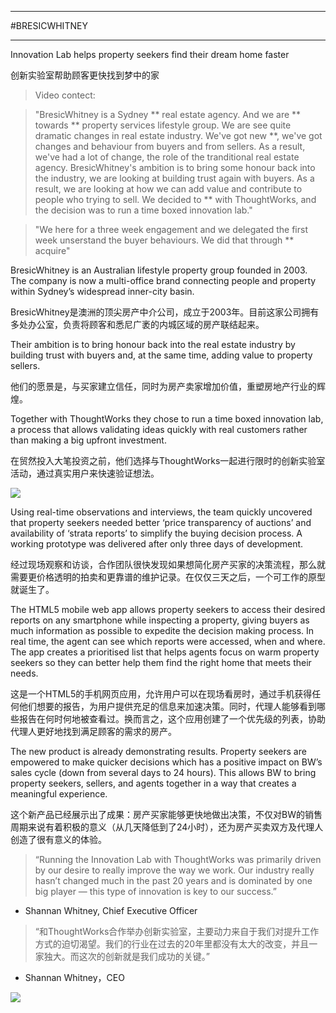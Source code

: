 ___
#BRESICWHITNEY
 ___
 Innovation Lab helps property seekers find their dream home faster
 
 创新实验室帮助顾客更快找到梦中的家
 
 > Video contect:
 
 > "BresicWhitney is a Sydney ** real estate agency. And we are ** towards ** property services lifestyle group. We are see quite dramatic changes in real estate industry. We've got new **, we've got changes and behaviour from buyers and from sellers. As a result, we've had a lot of change, the role of the tranditional real estate agency. BresicWhitney's ambition is to bring some honour back into the industry, we are looking at building trust again with buyers. As a result, we are looking at how we can add value and contribute to people who trying to sell. We decided to ** with ThoughtWorks, and the decision was to run a time boxed innovation lab."
 
 > "We here for a three week engagement and we delegated the first week unserstand the buyer behaviours. We did that through ** acquire"
 
BresicWhitney is an Australian lifestyle property group founded in 2003. The company is now a multi-office brand connecting people and property within Sydney’s widespread inner-city basin.

BresicWhitney是澳洲的顶尖房产中介公司，成立于2003年。目前这家公司拥有多处办公室，负责将顾客和悉尼广袤的内城区域的房产联结起来。

Their ambition is to bring honour back into the real estate industry by building trust with buyers and, at the same time, adding value to property sellers.

他们的愿景是，与买家建立信任，同时为房产卖家增加价值，重塑房地产行业的辉煌。

Together with ThoughtWorks they chose to run a time boxed innovation lab, a process that allows validating ideas quickly with real customers rather than making a big upfront investment.
 
在贸然投入大笔投资之前，他们选择与ThoughtWorks一起进行限时的创新实验室活动，通过真实用户来快速验证想法。
 
 ![](https://67fb162d391b3c725e9d-210fd98f9f4ad5bac2f98cc8e61aaae5.ssl.cf2.rackcdn.com/clients/module_image-29d561b7b52ba7bb13b9e94b039c7ecb.jpeg)
 
Using real-time observations and interviews, the team quickly uncovered that property seekers needed better ‘price transparency of auctions’ and availability of ‘strata reports’ to simplify the buying decision process. A working prototype was delivered after only three days of development.

经过现场观察和访谈，合作团队很快发现如果想简化房产买家的决策流程，那么就需要更价格透明的拍卖和更靠谱的维护记录。在仅仅三天之后，一个可工作的原型就诞生了。

The HTML5 mobile web app allows property seekers to access their desired reports on any smartphone while inspecting a property, giving buyers as much information as possible to expedite the decision making process. In real time, the agent can see which reports were accessed, when and where. The app creates a prioritised list that helps agents focus on warm property seekers so they can better help them find the right home that meets their needs.

这是一个HTML5的手机网页应用，允许用户可以在现场看房时，通过手机获得任何他们想要的报告，为用户提供充足的信息来加速决策。同时，代理人能够看到哪些报告在何时何地被查看过。换而言之，这个应用创建了一个优先级的列表，协助代理人更好地找到满足顾客的需求的房产。

The new product is already demonstrating results. Property seekers are empowered to make quicker decisions which has a positive impact on BW’s sales cycle (down from several days to 24 hours). This allows BW to bring property seekers, sellers, and agents together in a way that creates a meaningful experience.  

这个新产品已经展示出了成果：房产买家能够更快地做出决策，不仅对BW的销售周期来说有着积极的意义（从几天降低到了24小时），还为房产买卖双方及代理人创造了很有意义的体验。

> “Running the Innovation Lab with ThoughtWorks was primarily driven by our desire to really improve the way we work. Our industry really hasn’t changed much in the past 20 years and is dominated by one big player — this type of innovation is key to our success.”
- Shannan Whitney, Chief Executive Officer 

> “和ThoughtWorks合作举办创新实验室，主要动力来自于我们对提升工作方式的迫切渴望。我们的行业在过去的20年里都没有太大的改变，并且一家独大。而这次的创新就是我们成功的关键。”
- Shannan Whitney，CEO

![](https://67fb162d391b3c725e9d-210fd98f9f4ad5bac2f98cc8e61aaae5.ssl.cf2.rackcdn.com/clients/module_image-d1727cc8c1e372031a92c1782a31e726.jpeg)